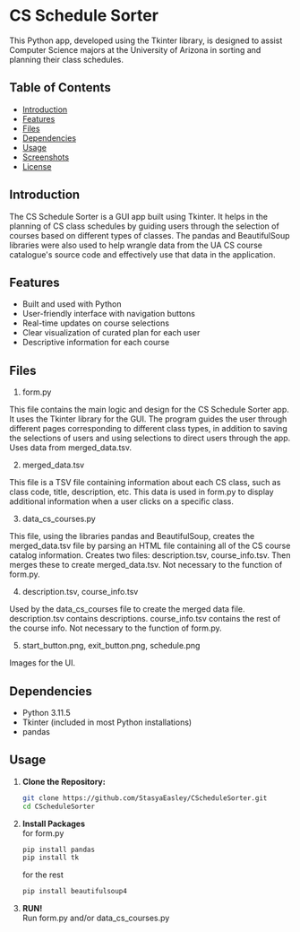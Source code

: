 # CS Schedule Sorter

This Python app, developed using the Tkinter library, is designed to assist Computer Science majors at the University of Arizona in sorting and planning their class schedules.

## Table of Contents
- [Introduction](#introduction)
- [Features](#features)
- [Files](#files)
- [Dependencies](#dependencies)
- [Usage](#usage)
- [Screenshots](#screenshots)
- [License](#license)

## Introduction

The CS Schedule Sorter is a GUI app built using Tkinter. It helps in the planning of CS class schedules by guiding users through the selection of courses based on different types of classes. The pandas and BeautifulSoup libraries were also used to help wrangle data from the UA CS course catalogue's source code and effectively use that data in the application.


## Features
* Built and used with Python
* User-friendly interface with navigation buttons
* Real-time updates on course selections
* Clear visualization of curated plan for each user
* Descriptive information for each course

## Files

1. form.py

This file contains the main logic and design for the CS Schedule Sorter app. It uses the Tkinter library for the GUI. The program guides the user through different pages corresponding to different class types, in addition to saving the selections of users and using selections to direct users through the app. Uses data from merged_data.tsv. 

2. merged_data.tsv

This file is a TSV file containing information about each CS class, such as class code, title, description, etc. This data is used in form.py to display additional information when a user clicks on a specific class.

3. data_cs_courses.py

This file, using the libraries pandas and BeautifulSoup, creates the merged_data.tsv file by parsing an HTML file containing all of the CS course catalog information. Creates two files: description.tsv, course_info.tsv. Then merges these to create merged_data.tsv. Not necessary to the function of form.py.

4. description.tsv, course_info.tsv

Used by the data_cs_courses file to create the merged data file. description.tsv contains descriptions. course_info.tsv contains the rest of the course info. Not necessary to the function of form.py.

5. start_button.png, exit_button.png, schedule.png

Images for the UI.

## Dependencies

- Python 3.11.5
- Tkinter (included in most Python installations)
- pandas

## Usage

1. **Clone the Repository:**
   ```bash
   git clone https://github.com/StasyaEasley/CScheduleSorter.git
   cd CScheduleSorter
2. **Install Packages**  
   for form.py
   ```bash
   pip install pandas
   pip install tk
   ```
   
   for the rest
   ```bash
   pip install beautifulsoup4
   ```

3. **RUN!**  
   Run form.py and/or data_cs_courses.py

